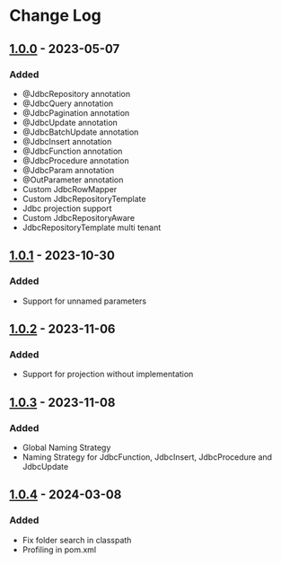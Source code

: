 # Change Log

## [1.0.0] - 2023-05-07
### Added
- @JdbcRepository annotation
- @JdbcQuery annotation
- @JdbcPagination annotation
- @JdbcUpdate annotation
- @JdbcBatchUpdate annotation
- @JdbcInsert annotation
- @JdbcFunction annotation
- @JdbcProcedure annotation
- @JdbcParam annotation
- @OutParameter annotation
- Custom JdbcRowMapper
- Custom JdbcRepositoryTemplate
- Jdbc projection support
- Custom JdbcRepositoryAware
- JdbcRepositoryTemplate multi tenant

## [1.0.1] - 2023-10-30
### Added
- Support for unnamed parameters

## [1.0.2] - 2023-11-06
### Added
- Support for projection without implementation

## [1.0.3] - 2023-11-08
### Added
- Global Naming Strategy
- Naming Strategy for JdbcFunction, JdbcInsert, JdbcProcedure and JdbcUpdate

## [1.0.4] - 2024-03-08
### Added
- Fix folder search in classpath
- Profiling in pom.xml

[1.0.0]: https://github.com/cmeza20/spring-boot-starter-jdbc-repository/tree/1.0.0
[1.0.1]: https://github.com/cmeza20/spring-boot-starter-jdbc-repository/tree/1.0.1
[1.0.2]: https://github.com/cmeza20/spring-boot-starter-jdbc-repository/tree/1.0.2
[1.0.3]: https://github.com/cmeza20/spring-boot-starter-jdbc-repository/tree/1.0.3
[1.0.4]: https://github.com/cmeza20/spring-boot-starter-jdbc-repository/tree/1.0.4